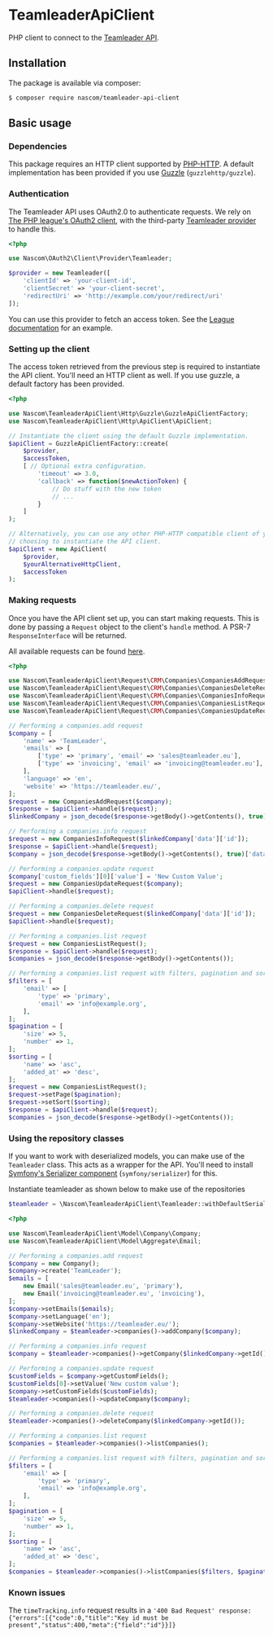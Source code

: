 # TeamleaderApiClient
PHP client to connect to the [Teamleader API][teamleader-docs].

## Installation
The package is available via composer:

```Bash
$ composer require nascom/teamleader-api-client
```

## Basic usage

### Dependencies

This package requires an HTTP client supported by [PHP-HTTP][php-http-homepage].
A default implementation has been provided if you use [Guzzle][guzzle-homepage]
(`guzzlehttp/guzzle`).

### Authentication

The Teamleader API uses OAuth2.0 to authenticate requests. We rely on [The PHP
league's OAuth2 client][league-oauth-homepage], with the third-party
[Teamleader provider][teamleader-provider] to handle this.

```php
<?php

use Nascom\OAuth2\Client\Provider\Teamleader;

$provider = new Teamleader([
    'clientId' => 'your-client-id',
    'clientSecret' => 'your-client-secret',
    'redirectUri' => 'http://example.com/your/redirect/uri'
]);
```

You can use this provider to fetch an access token. See the
[League documentation][league-usage] for an example.

### Setting up the client

The access token retrieved from the previous step is required to instantiate
the API client. You'll need an HTTP client as well. If you use guzzle, a
default factory has been provided.

```php
<?php

use Nascom\TeamleaderApiClient\Http\Guzzle\GuzzleApiClientFactory;
use Nascom\TeamleaderApiClient\Http\ApiClient\ApiClient;

// Instantiate the client using the default Guzzle implementation.
$apiClient = GuzzleApiClientFactory::create(
    $provider,
    $accessToken,
    [ // Optional extra configuration.
        'timeout' => 3.0, 
        'callback' => function($newActionToken) {
            // Do stuff with the new token
            // ...
        }
    ] 
);

// Alternatively, you can use any other PHP-HTTP compatible client of your
// choosing to instantiate the API client.
$apiClient = new ApiClient(
    $provider,
    $yourAlternativeHttpClient,
    $accessToken
);
```

### Making requests

Once you have the API client set up, you can start making requests. This is done
by passing a `Request` object to the client's `handle` method. A PSR-7
`ResponseInterface` will be returned.

All available requests can be found [here][request-list].

```php
<?php

use Nascom\TeamleaderApiClient\Request\CRM\Companies\CompaniesAddRequest;
use Nascom\TeamleaderApiClient\Request\CRM\Companies\CompaniesDeleteRequest;
use Nascom\TeamleaderApiClient\Request\CRM\Companies\CompaniesInfoRequest;
use Nascom\TeamleaderApiClient\Request\CRM\Companies\CompaniesListRequest;
use Nascom\TeamleaderApiClient\Request\CRM\Companies\CompaniesUpdateRequest;

// Performing a companies.add request
$company = [
    'name' => 'TeamLeader',
    'emails' => [
        ['type' => 'primary', 'email' => 'sales@teamleader.eu'],
        ['type' => 'invoicing', 'email' => 'invoicing@teamleader.eu'],
    ],
    'language' => 'en',
    'website' => 'https://teamleader.eu/',
];
$request = new CompaniesAddRequest($company);
$response = $apiClient->handle($request);
$linkedCompany = json_decode($response->getBody()->getContents(), true);

// Performing a companies.info request
$request = new CompaniesInfoRequest($linkedCompany['data']['id']);
$response = $apiClient->handle($request);
$company = json_decode($response->getBody()->getContents(), true)['data'];

// Performing a companies.update request
$company['custom_fields'][0]['value'] = 'New Custom Value';
$request = new CompaniesUpdateRequest($company);
$apiClient->handle($request);

// Performing a companies.delete request
$request = new CompaniesDeleteRequest($linkedCompany['data']['id']);
$apiClient->handle($request);

// Performing a companies.list request
$request = new CompaniesListRequest();
$response = $apiClient->handle($request);
$companies = json_decode($response->getBody()->getContents());

// Performing a companies.list request with filters, pagination and sorting
$filters = [
    'email' => [
        'type' => 'primary',
        'email' => 'info@example.org',
    ],
];
$pagination = [
    'size' => 5,
    'number' => 1,
];
$sorting = [
    'name' => 'asc',
    'added_at' => 'desc',
];
$request = new CompaniesListRequest();
$request->setPage($pagination);
$request->setSort($sorting);
$response = $apiClient->handle($request);
$companies = json_decode($response->getBody()->getContents());
```

###  Using the repository classes

If you want to work with deserialized models, you can make use of the
`Teamleader` class. This acts as a wrapper for the API. You'll need
to install [Symfony's Serializer component][symfony-serializer]
(`symfony/serializer`) for this.


Instantiate teamleader as shown below to make use of the repositories
 
```php
$teamleader = \Nascom\TeamleaderApiClient\Teamleader::withDefaultSerializer($apiClient);
```

```php
<?php

use Nascom\TeamleaderApiClient\Model\Company\Company;
use Nascom\TeamleaderApiClient\Model\Aggregate\Email;

// Performing a companies.add request
$company = new Company();
$company->create('TeamLeader');
$emails = [
    new Email('sales@teamleader.eu', 'primary'),
    new Email('invoicing@teamleader.eu', 'invoicing'),
];
$company->setEmails($emails);
$company->setLanguage('en');
$company->setWebsite('https://teamleader.eu/');
$linkedCompany = $teamleader->companies()->addCompany($company);

// Performing a companies.info request
$company = $teamleader->companies()->getCompany($linkedCompany->getId());

// Performing a companies.update request
$customFields = $company->getCustomFields();
$customFields[0]->setValue('New custom value');
$company->setCustomFields($customFields);
$teamleader->companies()->updateCompany($company);

// Performing a companies.delete request
$teamleader->companies()->deleteCompany($linkedCompany->getId());

// Performing a companies.list request
$companies = $teamleader->companies()->listCompanies();

// Performing a companies.list request with filters, pagination and sorting
$filters = [
    'email' => [
        'type' => 'primary',
        'email' => 'info@example.org',
    ],
];
$pagination = [
    'size' => 5,
    'number' => 1,
];
$sorting = [
    'name' => 'asc',
    'added_at' => 'desc',
];
$companies = $teamleader->companies()->listCompanies($filters, $pagination, $sorting);
```

###  Known issues
The `timeTracking.info` request results in a `'400 Bad Request' response: {"errors":[{"code":0,"title":"Key id must be present","status":400,"meta":{"field":"id"}}]}`

[teamleader-docs]: https://developer.teamleader.eu
[php-http-homepage]: http://docs.php-http.org/en/latest/
[league-oauth-homepage]: http://oauth2-client.thephpleague.com/
[teamleader-provider]: https://github.com/Nascom/oauth2-teamleader
[league-usage]: http://oauth2-client.thephpleague.com/usage/
[guzzle-homepage]: https://github.com/guzzle/guzzle
[symfony-serializer]: https://symfony.com/doc/current/components/serializer.html
[request-list]: https://github.com/Nascom/TeamleaderApiClient/tree/v2/src/Request
